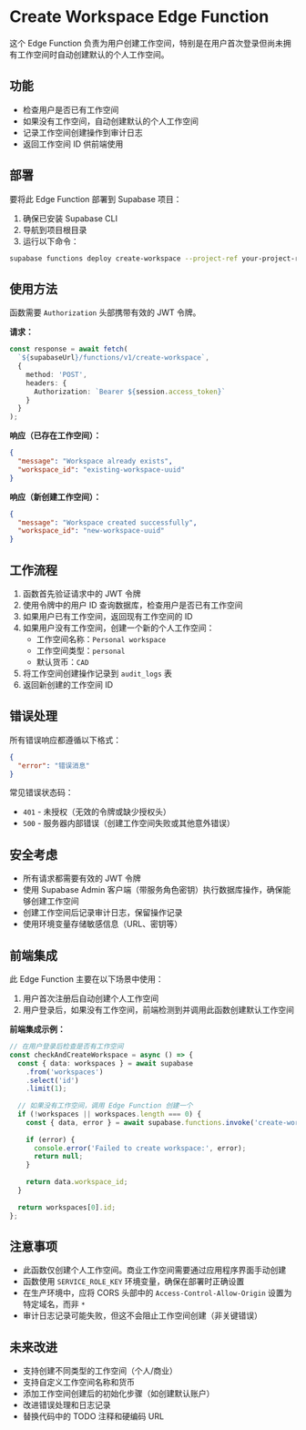 # Create Workspace Edge Function

这个 Edge Function 负责为用户创建工作空间，特别是在用户首次登录但尚未拥有工作空间时自动创建默认的个人工作空间。

## 功能

- 检查用户是否已有工作空间
- 如果没有工作空间，自动创建默认的个人工作空间
- 记录工作空间创建操作到审计日志
- 返回工作空间 ID 供前端使用

## 部署

要将此 Edge Function 部署到 Supabase 项目：

1. 确保已安装 Supabase CLI
2. 导航到项目根目录
3. 运行以下命令：

```bash
supabase functions deploy create-workspace --project-ref your-project-ref
```

## 使用方法

函数需要 `Authorization` 头部携带有效的 JWT 令牌。

**请求：**

```typescript
const response = await fetch(
  `${supabaseUrl}/functions/v1/create-workspace`,
  {
    method: 'POST',
    headers: {
      Authorization: `Bearer ${session.access_token}`
    }
  }
);
```

**响应（已存在工作空间）：**

```json
{
  "message": "Workspace already exists",
  "workspace_id": "existing-workspace-uuid"
}
```

**响应（新创建工作空间）：**

```json
{
  "message": "Workspace created successfully",
  "workspace_id": "new-workspace-uuid"
}
```

## 工作流程

1. 函数首先验证请求中的 JWT 令牌
2. 使用令牌中的用户 ID 查询数据库，检查用户是否已有工作空间
3. 如果用户已有工作空间，返回现有工作空间的 ID
4. 如果用户没有工作空间，创建一个新的个人工作空间：
   - 工作空间名称：`Personal workspace`
   - 工作空间类型：`personal`
   - 默认货币：`CAD`
5. 将工作空间创建操作记录到 `audit_logs` 表
6. 返回新创建的工作空间 ID

## 错误处理

所有错误响应都遵循以下格式：

```json
{
  "error": "错误消息"
}
```

常见错误状态码：
- `401` - 未授权（无效的令牌或缺少授权头）
- `500` - 服务器内部错误（创建工作空间失败或其他意外错误）

## 安全考虑

- 所有请求都需要有效的 JWT 令牌
- 使用 Supabase Admin 客户端（带服务角色密钥）执行数据库操作，确保能够创建工作空间
- 创建工作空间后记录审计日志，保留操作记录
- 使用环境变量存储敏感信息（URL、密钥等）

## 前端集成

此 Edge Function 主要在以下场景中使用：

1. 用户首次注册后自动创建个人工作空间
2. 用户登录后，如果没有工作空间，前端检测到并调用此函数创建默认工作空间

**前端集成示例：**

```typescript
// 在用户登录后检查是否有工作空间
const checkAndCreateWorkspace = async () => {
  const { data: workspaces } = await supabase
    .from('workspaces')
    .select('id')
    .limit(1);
  
  // 如果没有工作空间，调用 Edge Function 创建一个
  if (!workspaces || workspaces.length === 0) {
    const { data, error } = await supabase.functions.invoke('create-workspace');
    
    if (error) {
      console.error('Failed to create workspace:', error);
      return null;
    }
    
    return data.workspace_id;
  }
  
  return workspaces[0].id;
};
```

## 注意事项

- 此函数仅创建个人工作空间。商业工作空间需要通过应用程序界面手动创建
- 函数使用 `SERVICE_ROLE_KEY` 环境变量，确保在部署时正确设置
- 在生产环境中，应将 CORS 头部中的 `Access-Control-Allow-Origin` 设置为特定域名，而非 `*`
- 审计日志记录可能失败，但这不会阻止工作空间创建（非关键错误）

## 未来改进

- 支持创建不同类型的工作空间（个人/商业）
- 支持自定义工作空间名称和货币
- 添加工作空间创建后的初始化步骤（如创建默认账户）
- 改进错误处理和日志记录
- 替换代码中的 TODO 注释和硬编码 URL
